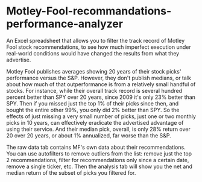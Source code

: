 # Motley-Fool-recommandations-performance-analyzer
An Excel spreadsheet that allows you to filter the track record of Motley Fool stock recommendations, to see how much imperfect execution under real-world conditions would have changed the results from what they advertise.

Motley Fool publishes averages showing 20 years of their stock picks' performance versus the S&P. However, they don't publish medians, or talk about how much of that outperformance is from a relatively small handful of stocks. For instance, while their overall track record is several hundred percent better than SPY over 20 years, since 2009 it's only 23% better than SPY. Then if you missed just the top 1% of their picks since then, and bought the entire other 99%, you only did 2% better than SPY. So the effects of just missing a very small number of picks, just one or two monthly picks in 10 years, can effectively eradicate the advertised advantage of using their service. And their median pick, overall, is only 28% return over 20 over 20 years, or about 1% annualized, far worse than the S&P.

The raw data tab contains MF's own data about their recommendations. You can use autofilters to remove outliers from the list: remove just the top 2 recommendations, filter for recommendations only since a certain date, remove a single ticker, etc. Then the analysis tab will show you the net and median return of the subset of picks you filtered for. 
